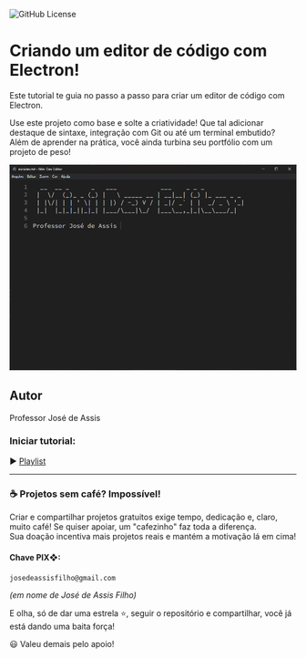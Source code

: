 ![GitHub License](https://img.shields.io/github/license/professorjosedeassis/mini-dev-editor)

# Criando um editor de código com Electron!

Este tutorial te guia no passo a passo para criar um editor de código com Electron.

Use este projeto como base e solte a criatividade! Que tal adicionar destaque de sintaxe, integração com Git ou até um terminal embutido? Além de aprender na prática, você ainda turbina seu portfólio com um projeto de peso! 

![minidev](https://github.com/professorjosedeassis/mini-dev-editor/blob/main/src/public/minidev.png)
## Autor
Professor José de Assis
### Iniciar tutorial:
▶️ [Playlist](https://www.youtube.com/playlist?list=PLbEOwbQR9lqwBaRLbc0icG5ajvrFgaKqi)

<hr>

### ☕ Projetos sem café? Impossível!
Criar e compartilhar projetos gratuitos exige tempo, dedicação e, claro, muito café! Se quiser apoiar, um "cafezinho" faz toda a diferença. <br>Sua doação incentiva mais projetos reais e mantém a motivação lá em cima!
#### Chave PIX❖:
` josedeassisfilho@gmail.com `

*(em nome de José de Assis Filho)*

E olha, só de dar uma estrela ⭐, seguir o repositório e compartilhar, você já está dando uma baita força!

😃 Valeu demais pelo apoio!

